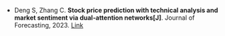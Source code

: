 * Deng S, Zhang C. <b>Stock price prediction with technical analysis and market sentiment via dual‐attention networks[J]</b>. Journal of Forecasting, 2023. [Link](https://onlinelibrary.wiley.com/doi/abs/10.1002/for.2954)